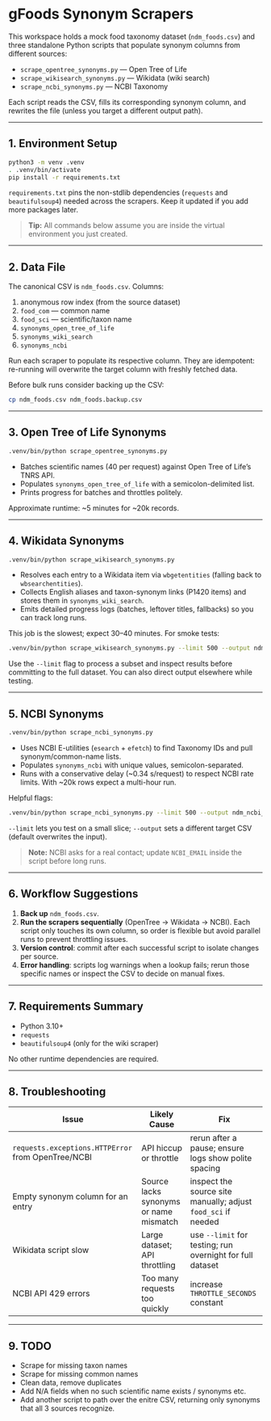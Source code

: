 # gFoods Synonym Scrapers

This workspace holds a mock food taxonomy dataset (`ndm_foods.csv`) and three standalone Python scripts that populate synonym columns from different sources:

- `scrape_opentree_synonyms.py` — Open Tree of Life
- `scrape_wikisearch_synonyms.py` — Wikidata (wiki search)
- `scrape_ncbi_synonyms.py` — NCBI Taxonomy

Each script reads the CSV, fills its corresponding synonym column, and rewrites the file (unless you target a different output path).

---

## 1. Environment Setup

```bash
python3 -m venv .venv
. .venv/bin/activate
pip install -r requirements.txt
```

`requirements.txt` pins the non-stdlib dependencies (`requests` and `beautifulsoup4`) needed across the scrapers. Keep it updated if you add more packages later.

> **Tip:** All commands below assume you are inside the virtual environment you just created.

---

## 2. Data File

The canonical CSV is `ndm_foods.csv`. Columns:

1. anonymous row index (from the source dataset)
2. `food_com` — common name
3. `food_sci` — scientific/taxon name
4. `synonyms_open_tree_of_life`
5. `synonyms_wiki_search`
6. `synonyms_ncbi`

Run each scraper to populate its respective column. They are idempotent: re-running will overwrite the target column with freshly fetched data.

Before bulk runs consider backing up the CSV:

```bash
cp ndm_foods.csv ndm_foods.backup.csv
```

---

## 3. Open Tree of Life Synonyms

```bash
.venv/bin/python scrape_opentree_synonyms.py
```

- Batches scientific names (40 per request) against Open Tree of Life’s TNRS API.
- Populates `synonyms_open_tree_of_life` with a semicolon-delimited list.
- Prints progress for batches and throttles politely.

Approximate runtime: ~5 minutes for ~20k records.

---

## 4. Wikidata Synonyms

```bash
.venv/bin/python scrape_wikisearch_synonyms.py
```

- Resolves each entry to a Wikidata item via `wbgetentities` (falling back to `wbsearchentities`).
- Collects English aliases and taxon-synonym links (P1420 items) and stores them in `synonyms_wiki_search`.
- Emits detailed progress logs (batches, leftover titles, fallbacks) so you can track long runs.

This job is the slowest; expect 30–40 minutes. For smoke tests:

```bash
.venv/bin/python scrape_wikisearch_synonyms.py --limit 500 --output ndm_wiki_sample.csv
```

Use the `--limit` flag to process a subset and inspect results before committing to the full dataset. You can also direct output elsewhere while testing.

---

## 5. NCBI Synonyms

```bash
.venv/bin/python scrape_ncbi_synonyms.py
```

- Uses NCBI E-utilities (`esearch` + `efetch`) to find Taxonomy IDs and pull synonym/common-name lists.
- Populates `synonyms_ncbi` with unique values, semicolon-separated.
- Runs with a conservative delay (~0.34 s/request) to respect NCBI rate limits. With ~20k rows expect a multi-hour run.

Helpful flags:

```bash
.venv/bin/python scrape_ncbi_synonyms.py --limit 500 --output ndm_ncbi_sample.csv
```

`--limit` lets you test on a small slice; `--output` sets a different target CSV (default overwrites the input).

> **Note:** NCBI asks for a real contact; update `NCBI_EMAIL` inside the script before long runs.

---

## 6. Workflow Suggestions

1. **Back up** `ndm_foods.csv`.
2. **Run the scrapers sequentially** (OpenTree → Wikidata → NCBI). Each script only touches its own column, so order is flexible but avoid parallel runs to prevent throttling issues.
3. **Version control**: commit after each successful script to isolate changes per source.
4. **Error handling**: scripts log warnings when a lookup fails; rerun those specific names or inspect the CSV to decide on manual fixes.

---

## 7. Requirements Summary

- Python 3.10+
- `requests`
- `beautifulsoup4` (only for the wiki scraper)

No other runtime dependencies are required.

---

## 8. Troubleshooting

| Issue | Likely Cause | Fix |
|-------|--------------|-----|
| `requests.exceptions.HTTPError` from OpenTree/NCBI | API hiccup or throttle | rerun after a pause; ensure logs show polite spacing |
| Empty synonym column for an entry | Source lacks synonyms or name mismatch | inspect the source site manually; adjust `food_sci` if needed |
| Wikidata script slow | Large dataset; API throttling | use `--limit` for testing; run overnight for full dataset |
| NCBI API 429 errors | Too many requests too quickly | increase `THROTTLE_SECONDS` constant |

---

## 9. TODO

- Scrape for missing taxon names
- Scrape for missing common names
- Clean data, remove duplicates
- Add N/A fields when no such scientific name exists / synonyms etc.
- Add another script to path over the enitre CSV, returning only synonyms that all 3 sources recognize.
